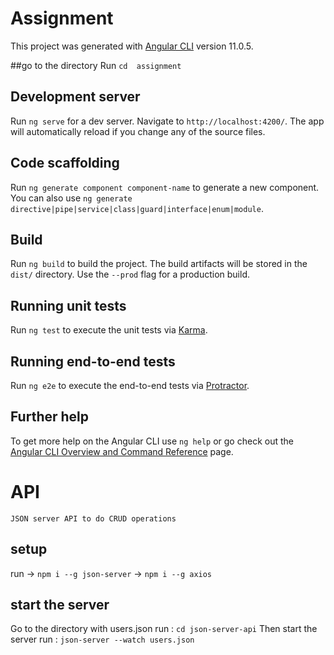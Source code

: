 # Assignment

This project was generated with [Angular CLI](https://github.com/angular/angular-cli) version 11.0.5.

##go to the directory
Run  `cd  assignment`

## Development server

Run `ng serve` for a dev server. Navigate to `http://localhost:4200/`. The app will automatically reload if you change any of the source files.

## Code scaffolding

Run `ng generate component component-name` to generate a new component. You can also use `ng generate directive|pipe|service|class|guard|interface|enum|module`.

## Build

Run `ng build` to build the project. The build artifacts will be stored in the `dist/` directory. Use the `--prod` flag for a production build.

## Running unit tests

Run `ng test` to execute the unit tests via [Karma](https://karma-runner.github.io).

## Running end-to-end tests

Run `ng e2e` to execute the end-to-end tests via [Protractor](http://www.protractortest.org/).

## Further help

To get more help on the Angular CLI use `ng help` or go check out the [Angular CLI Overview and Command Reference](https://angular.io/cli) page.



# API
	JSON server API to do CRUD operations
## setup 
run 
->      `npm i --g json-server` 
->	`npm i --g axios`

## start the server 
Go to the directory with users.json
run :  `cd json-server-api`
Then start the server
run : `json-server --watch users.json`
